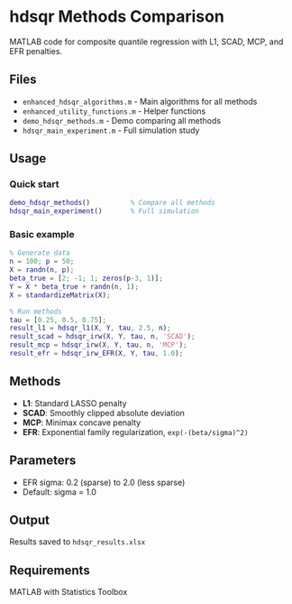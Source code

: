 # hdsqr Methods Comparison

MATLAB code for composite quantile regression with L1, SCAD, MCP, and EFR penalties.

## Files

- `enhanced_hdsqr_algorithms.m` - Main algorithms for all methods
- `enhanced_utility_functions.m` - Helper functions
- `demo_hdsqr_methods.m` - Demo comparing all methods
- `hdsqr_main_experiment.m` - Full simulation study

## Usage

### Quick start
```matlab
demo_hdsqr_methods()          % Compare all methods
hdsqr_main_experiment()       % Full simulation
```

### Basic example
```matlab
% Generate data
n = 100; p = 50;
X = randn(n, p);
beta_true = [2; -1; 1; zeros(p-3, 1)];
Y = X * beta_true + randn(n, 1);
X = standardizeMatrix(X);

% Run methods
tau = [0.25, 0.5, 0.75];
result_l1 = hdsqr_l1(X, Y, tau, 2.5, n);
result_scad = hdsqr_irw(X, Y, tau, n, 'SCAD');
result_mcp = hdsqr_irw(X, Y, tau, n, 'MCP');
result_efr = hdsqr_irw_EFR(X, Y, tau, 1.0);
```

## Methods

- **L1**: Standard LASSO penalty
- **SCAD**: Smoothly clipped absolute deviation
- **MCP**: Minimax concave penalty  
- **EFR**: Exponential family regularization, `exp(-(beta/sigma)^2)`

## Parameters

- EFR sigma: 0.2 (sparse) to 2.0 (less sparse)
- Default: sigma = 1.0

## Output

Results saved to `hdsqr_results.xlsx`

## Requirements

MATLAB with Statistics Toolbox
